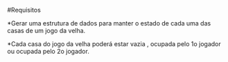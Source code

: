 #Requisitos

*Gerar uma estrutura de dados para manter o estado de cada uma das casas de um jogo da velha.

*Cada casa do jogo da velha poderá estar vazia , ocupada pelo 1o jogador ou ocupada pelo 2o jogador.
